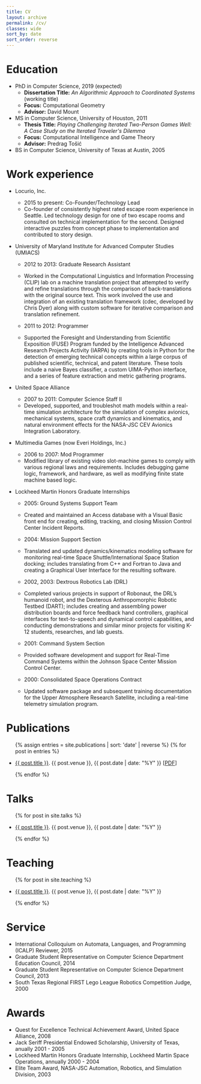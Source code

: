 ```yaml
---
title: CV
layout: archive
permalink: /cv/
classes: wide
sort_by: date
sort_order: reverse
---
```


Education
======
* PhD in Computer Science, 2019 (expected)
    * **Dissertation Title:** _An Algorithmic Approach to Coordinated Systems_ (working title)
    * **Focus:** Computational Geometry
    * **Advisor:** David Mount
* MS in Computer Science, University of Houston, 2011
    * **Thesis Title:** _Playing Challenging Iterated Two-Person Games Well: A Case Study on the Iterated Traveler's Dilemma_
    * **Focus:** Computational Intelligence and Game Theory
    * **Advisor:** Predrag Tošić
* BS in Computer Science, University of Texas at Austin, 2005

Work experience
======
* Locurio, Inc.
	* 2015 to present: Co-Founder/Technology Lead
	* Co-founder of consistently highest rated escape room experience in Seattle. Led technology design for one of two escape rooms and consulted on technical implementation for the second. Designed interactive puzzles from concept phase to implementation and contributed to story design. 

* University of Maryland Institute for Advanced Computer Studies (UMIACS)
  * 2012 to 2013: Graduate Research Assistant
  * Worked in the Computational Linguistics and Information Processing (CLIP) lab on a machine translation project that attempted to verify and refine translations through the comparison of back-translations with the original source text. This work involved the use and integration of an existing translation framework (cdec, developed by Chris Dyer) along with custom software for iterative comparison and translation refinement.
  
  * 2011 to 2012: Programmer
  * Supported the Foresight and Understanding from Scientific Exposition (FUSE) Program funded by the Intelligence Advanced Research Projects Activity (IARPA) by creating tools in Python for the detection of emerging technical concepts within a large corpus of published scientific, technical, and patent literature. These tools include a naive Bayes classifier, a custom UIMA-Python interface, and a series of feature extraction and metric gathering programs.

* United Space Alliance
  * 2007 to 2011: Computer Science Staff II
  * Developed, supported, and troubleshot math models within a real-time simulation architecture for the simulation of complex avionics, mechanical systems, space craft dynamics and kinematics, and natural environment effects for the NASA-JSC CEV Avionics Integration Laboratory.
  
* Multimedia Games (now Everi Holdings, Inc.)
  * 2006 to 2007: Mod Programmer
  * Modified library of existing video slot-machine games to comply with various regional laws and requirements. Includes debugging game logic, framework, and hardware, as well as modifying finite state machine based logic.
  
* Lockheed Martin Honors Graduate Internships
  * 2005: Ground Systems Support Team
  * Created and maintained an Access database with a Visual Basic front end for creating, editing, tracking, and closing Mission Control Center Incident Reports.
  
  * 2004: Mission Support Section
  * Translated and updated dynamics/kinematics modeling software for monitoring real-time Space Shuttle/International Space Station docking; includes translating from C++ and Fortran to Java and creating a Graphical User Interface for the resulting software.
  
  * 2002, 2003: Dextrous Robotics Lab (DRL)
  * Completed various projects in support of Robonaut, the DRL’s humanoid robot, and the Dexterous Anthropomorphic Robotic Testbed (DART); includes creating and assembling power distribution boards and force feedback hand controllers, graphical interfaces for text-to-speech and dynamical control capabilities, and conducting demonstrations and similar minor projects for visiting K-12 students, researches, and lab guests.
  
  * 2001: Command System Section
  * Provided software development and support for Real-Time Command Systems within the Johnson Space Center Mission Control Center.
  
  * 2000: Consolidated Space Operations Contract
  * Updated software package and subsequent training documentation for the Upper Atmosphere Research Satellite, including a real-time telemetry simulation program.

Publications
======
<ul>
  {% assign entries = site.publications | sort: 'date' | reverse  %}
	{% for post in entries %}
		<li>
			<p><a href="{{ post.url }}">{{ post.title }}</a>. {{ post.venue }}, {{ post.date | date: "%Y" }} [<a href="{{ post.paperurl }}">PDF</a>]</p>
		</li>
	{% endfor %}
</ul>
  
Talks
======
<ul>
	{% for post in site.talks %}
		<li>
			<p><a href="{{ post.url }}">{{ post.title }}</a>. {{ post.venue }}, {{ post.date | date: "%Y" }} </p>
		</li>
	{% endfor %}
</ul>
  
Teaching
======
<ul>
	{% for post in site.teaching %}
		<li>
			<p><a href="{{ post.url }}">{{ post.title }}</a>. {{ post.venue }}, {{ post.date | date: "%Y" }} </p>
		</li>
	{% endfor %}
</ul>
  
Service
======
* International Colloquium on Automata, Languages, and Programming (ICALP) Reviewer, 2015
* Graduate Student Representative on Computer Science Department Education Council, 2014
* Graduate Student Representative on Computer Science Department Council, 2013
* South Texas Regional FIRST Lego League Robotics Competition Judge, 2000

Awards
======
* Quest for Excellence Technical Achievement Award, United Space Alliance, 2008
* Jack Seriff Presidential Endowed Scholarship, University of Texas, anually 2001 - 2005
* Lockheed Martin Honors Graduate Internship, Lockheed Martin Space Operations, annually 2000 - 2004
* Elite Team Award, NASA-JSC Automation, Robotics, and Simulation Division, 2003
